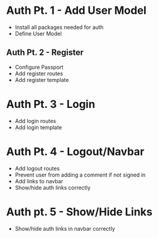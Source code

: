 # Auth Pt. 1 - Add User Model
* Install all packages needed for auth
* Define User Model

## Auth Pt. 2 - Register
* Configure Passport
* Add register routes
* Add register template

# Auth Pt. 3 - Login
* Add login routes
* Add login template

# Auth Pt. 4 - Logout/Navbar
* Add logout routes
* Prevent user from adding a comment if not signed in
* Add links to navbar
* Show/hide auth links correctly

# Auth pt. 5 - Show/Hide Links
* Show/hide auth links in navbar correctly
